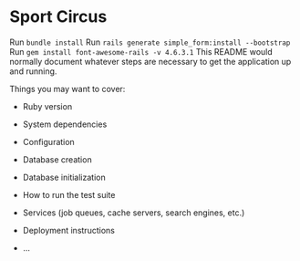 # Sport Circus
Run `bundle install`
Run `rails generate simple_form:install --bootstrap`
Run `gem install font-awesome-rails -v 4.6.3.1`
This README would normally document whatever steps are necessary to get the
application up and running.

Things you may want to cover:

* Ruby version

* System dependencies

* Configuration

* Database creation

* Database initialization

* How to run the test suite

* Services (job queues, cache servers, search engines, etc.)

* Deployment instructions

* ...
